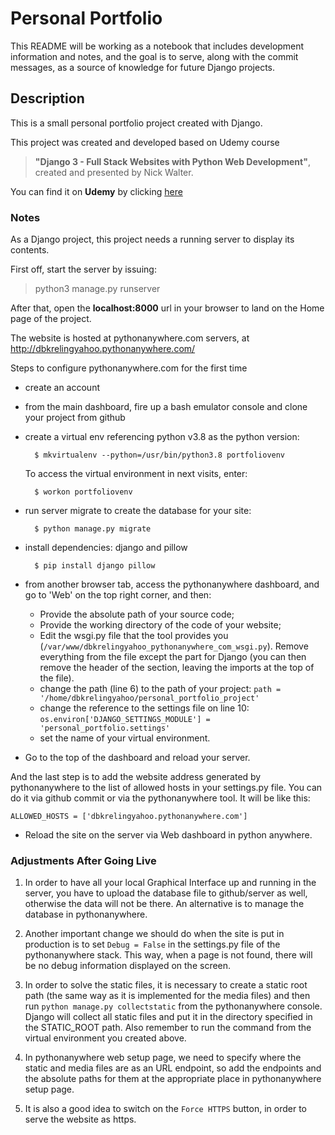 # Personal Portfolio

This README will be working as a notebook that includes development information and notes, and the goal is to serve, along with the commit messages, as a source of knowledge for future Django projects.

## Description

This is a small personal portfolio project created with Django.<br>

This project was created and developed based on Udemy course<br>
> **"Django 3 - Full Stack Websites with Python Web Development"**, created and presented by Nick Walter.

You can find it on **Udemy** by clicking [here](https://www.udemy.com/course/django-3-make-websites-with-python-tutorial-beginner-learn-bootstrap/)

### Notes

As a Django project, this project needs a running server to display its contents.

First off, start the server by issuing:

> python3 manage.py runserver

After that, open the **localhost:8000** url in your browser to land on the Home page of the project.


The website is hosted at pythonanywhere.com servers, at
http://dbkrelingyahoo.pythonanywhere.com/

Steps to configure pythonanywhere.com for the first time

- create an account
- from the main dashboard, fire up a bash emulator console and clone your project from github
- create a virtual env referencing python v3.8 as the python version:

        $ mkvirtualenv --python=/usr/bin/python3.8 portfoliovenv

    To access the virtual environment in next visits, enter:

        $ workon portfoliovenv

- run server migrate to create the database for your site:

        $ python manage.py migrate

- install dependencies: django and pillow

        $ pip install django pillow

- from another browser tab, access the pythonanywhere dashboard, and go to 'Web' on the top right corner, and then:

    - Provide the absolute path of your source code;
    - Provide the working directory of the code of your website;
    - Edit the wsgi.py file that the tool provides you (`/var/www/dbkrelingyahoo_pythonanywhere_com_wsgi.py`).
        Remove everything from the file except the part for Django (you can then remove the header of the section,
        leaving the imports at the top of the file).
    - change the path (line 6) to the path of your project: `path = '/home/dbkrelingyahoo/personal_portfolio_project'`
    - change the reference to the settings file on line 10:
        `os.environ['DJANGO_SETTINGS_MODULE'] = 'personal_portfolio.settings'`
    - set the name of your virtual environment.

- Go to the top of the dashboard and reload your server.

And the last step is to add the website address generated by pythonanywhere to the list of allowed hosts in
your settings.py file. You can do it via github commit or via the pythonanywhere tool. It will be like this:

    ALLOWED_HOSTS = ['dbkrelingyahoo.pythonanywhere.com']

- Reload the site on the server via Web dashboard in python anywhere.

### Adjustments After Going Live
 1) In order to have all your local Graphical Interface up and running in the server, you have to upload the database file to github/server as well, otherwise the data will not be there. An alternative is to manage the database in pythonanywhere.

2) Another important change we should do when the site is put in production is to set `Debug = False` in the settings.py file of the pythonanywhere stack. This way, when a page is not found, there will be no debug information displayed on the screen.

3) In order to solve the static files, it is necessary to create a static root path (the same way as it is implemented for the media files) and then run `python manage.py collectstatic` from the pythonanywhere console. Django will collect all static files and put it in the directory specified in the STATIC_ROOT path. Also remember to run the command from the virtual environment you created above.

4) In pythonanywhere web setup page, we need to specify where the static and media files are as an URL endpoint, so add the endpoints and the absolute paths for them at the appropriate place in pythonanywhere setup page.

5) It is also a good idea to switch on the `Force HTTPS` button, in order to serve the website as https.
